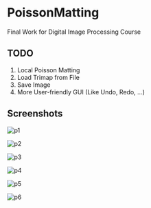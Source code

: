 ﻿# PoissonMatting

Final Work for Digital Image Processing Course

## TODO

1. Local Poisson Matting
2. Load Trimap from File
3. Save Image
4. More User-friendly GUI (Like Undo, Redo, ...)

## Screenshots

![p1](https://raw.githubusercontent.com/xuhongxu96/PoissonMatting/master/poisson1.png)

![p2](https://raw.githubusercontent.com/xuhongxu96/PoissonMatting/master/poisson2.png)

![p3](https://raw.githubusercontent.com/xuhongxu96/PoissonMatting/master/poisson3.png)

![p4](https://raw.githubusercontent.com/xuhongxu96/PoissonMatting/master/poisson4.png)

![p5](https://raw.githubusercontent.com/xuhongxu96/PoissonMatting/master/poisson5.png)

![p6](https://raw.githubusercontent.com/xuhongxu96/PoissonMatting/master/poisson6.png)
